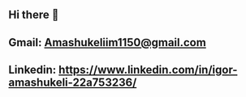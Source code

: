 ## Hi there 👋

<!--
**IgorAmashukeli/IgorAmashukeli** is a ✨ _special_ ✨ repository because its `README.md` (this file) appears on your GitHub profile.

Here are some ideas to get you started:

- 🔭 I’m currently working on ...
- 🌱 I’m currently learning ...
- 👯 I’m looking to collaborate on ...
- 🤔 I’m looking for help with ...
- 💬 Ask me about ...
- 📫 How to reach me: ...
- 😄 Pronouns: ...
- ⚡ Fun fact: ...
-->


## Gmail: Amashukeliim1150@gmail.com
## Linkedin: https://www.linkedin.com/in/igor-amashukeli-22a753236/

